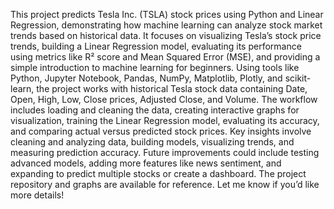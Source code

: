 This project predicts Tesla Inc. (TSLA) stock prices using Python and Linear Regression, demonstrating how machine learning can analyze stock market trends based on historical data. It focuses on visualizing Tesla’s stock price trends, building a Linear Regression model, evaluating its performance using metrics like R² score and Mean Squared Error (MSE), and providing a simple introduction to machine learning for beginners.
Using tools like Python, Jupyter Notebook, Pandas, NumPy, Matplotlib, Plotly, and scikit-learn, the project works with historical Tesla stock data containing Date, Open, High, Low, Close prices, Adjusted Close, and Volume. The workflow includes loading and cleaning the data, creating interactive graphs for visualization, training the Linear Regression model, evaluating its accuracy, and comparing actual versus predicted stock prices. Key insights involve cleaning and analyzing data, building models, visualizing trends, and measuring prediction accuracy.
Future improvements could include testing advanced models, adding more features like news sentiment, and expanding to predict multiple stocks or create a dashboard. The project repository and graphs are available for reference. Let me know if you’d like more details!
